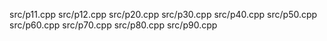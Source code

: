 src/p11.cpp
src/p12.cpp
src/p20.cpp
src/p30.cpp
src/p40.cpp
src/p50.cpp
src/p60.cpp
src/p70.cpp
src/p80.cpp
src/p90.cpp
